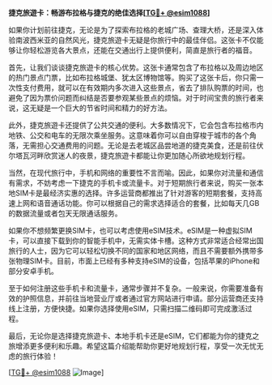 **捷克旅遊卡：畅游布拉格与捷克的绝佳选择[[TG💪+ @esim1088](https://t.me/s/esim1088)]**

如果你计划前往捷克，无论是为了探索布拉格的老城广场、查理大桥，还是深入体验南波西米亚的自然风光，捷克旅遊卡无疑是你旅行中的最佳伴侣。这张卡不仅能够让你轻松游览各大景点，还能在交通出行上提供便利，简直是旅行者的福音。

首先，让我们谈谈捷克旅遊卡的核心优势。这张卡通常包含了布拉格以及周边地区的热门景点门票，比如布拉格城堡、犹太区博物馆等。购买了这张卡后，你只需一次性支付费用，就可以在有效期内多次进入这些景点，省去了排队购票的时间，也避免了因为票价问题而纠结是否要参观某些景点的烦恼。对于时间宝贵的旅行者来说，这无疑是一个巨大的节省时间和精力的好方法。

此外，捷克旅遊卡还提供了公共交通的便利。大多数情况下，它会包含布拉格市内地铁、公交和电车的无限次乘坐服务。这意味着你可以自由穿梭于城市的各个角落，无需担心交通费用的问题。无论是去老城区品尝地道的捷克美食，还是前往伏尔塔瓦河畔欣赏迷人的夜景，捷克旅遊卡都能让你更加随心所欲地规划行程。

当然，在现代旅行中，手机和网络的重要性不言而喻。因此，如果你对流量和通信有需求，不妨考虑一下捷克的手机卡或流量卡。对于短期旅行者来说，购买一张本地SIM卡是最经济实惠的选择。许多运营商都推出了针对游客的短期套餐，支持高速上网和语音通话功能。你可以根据自己的需求选择适合的套餐，比如每天几GB的数据流量或者包天无限通话服务。

如果你不想频繁更换SIM卡，也可以考虑使用eSIM技术。eSIM是一种虚拟SIM卡，可以直接下载到你的智能手机中，无需实体卡槽。这种方式非常适合经常出国旅行的人士，因为它可以轻松切换不同的国家和地区网络，而且不需要额外携带多张物理SIM卡。目前，市面上已经有多种支持eSIM的设备，包括苹果的iPhone和部分安卓手机。

至于如何注册这些手机卡和流量卡，通常步骤并不复杂。一般来说，你需要准备有效的护照信息，并前往当地营业厅或者通过官方网站进行申请。部分运营商还支持线上注册，方便快捷。如果你选择使用eSIM，只需扫描二维码即可完成激活过程。

最后，无论你是选择捷克旅遊卡、本地手机卡还是eSIM，它们都能为你的捷克之旅增添更多便利和乐趣。希望这篇介绍能帮助你更好地规划行程，享受一次无忧无虑的旅行体验！

[[TG💪+ @esim1088](https://t.me/s/esim1088) ![Image](https://i.postimg.cc/4NQfJmqS/Snipaste-2025-05-13-00-14-12.png)]